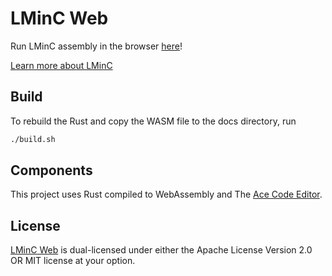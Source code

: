 # LMinC Web

Run LMinC assembly in the browser [here](https://lminc.tomboddaert.com/)!

[Learn more about LMinC](https://github.com/tomBoddaert/lminc/)

## Build

To rebuild the Rust and copy the WASM file to the docs directory, run

```sh
./build.sh
```

## Components

This project uses Rust compiled to WebAssembly and The [Ace Code Editor](https://ace.c9.io/).

## License

[LMinC Web](https://github.com/tomBoddaert/lminc-web) is dual-licensed under either the Apache License Version 2.0 OR MIT license at your option.
